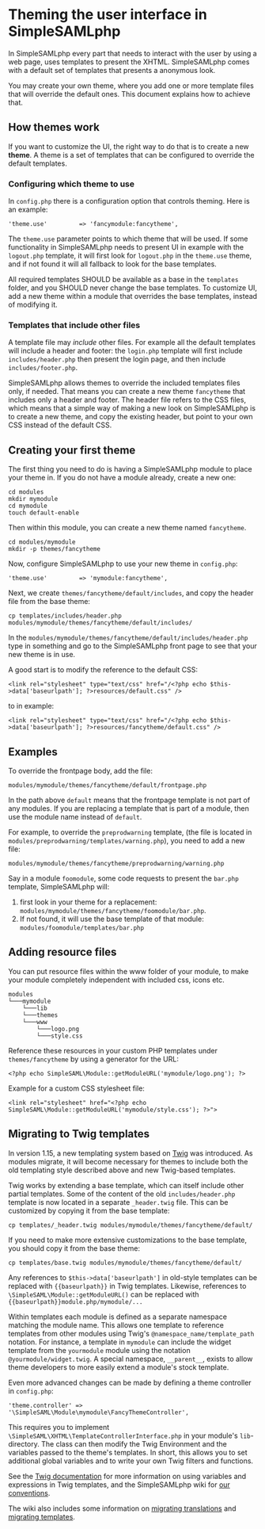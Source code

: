 Theming the user interface in SimpleSAMLphp
===========================================

<!--
	This file is written in Markdown syntax.
	For more information about how to use the Markdown syntax, read here:
	http://daringfireball.net/projects/markdown/syntax
-->


<!-- {{TOC}} -->

In SimpleSAMLphp every part that needs to interact with the user by using a web page, uses templates to present the XHTML. SimpleSAMLphp comes with a default set of templates that presents a anonymous look.

You may create your own theme, where you add one or more template files that will override the default ones. This document explains how to achieve that.


How themes work
--------------------

If you want to customize the UI, the right way to do that is to create a new **theme**. A theme is a set of templates that can be configured to override the default templates.

### Configuring which theme to use

In `config.php` there is a configuration option that controls theming. Here is an example:

	'theme.use' 		=> 'fancymodule:fancytheme',

The `theme.use` parameter points to which theme that will be used. If some functionality in SimpleSAMLphp needs to present UI in example with the `logout.php` template, it will first look for `logout.php` in the `theme.use` theme, and if not found it will all fallback to look for the base templates.

All required templates SHOULD be available as a base in the `templates` folder, and you SHOULD never change the base templates. To customize UI, add a new theme within a module that overrides the base templates, instead of modifying it.

### Templates that include other files

A template file may *include* other files. For example all the default templates will include a header and footer: the `login.php` template will first include `includes/header.php` then present the login page, and then include `includes/footer.php`.

SimpleSAMLphp allows themes to override the included templates files only, if needed. That means you can create a new theme `fancytheme` that includes only a header and footer. The header file refers to the CSS files, which means that a simple way of making a new look on SimpleSAMLphp is to create a new theme, and copy the existing header, but point to your own CSS instead of the default CSS.


Creating your first theme
-------------------------

The first thing you need to do is having a SimpleSAMLphp module to place your theme in. If you do not have a module already, create a new one:

	cd modules
	mkdir mymodule
	cd mymodule
	touch default-enable

Then within this module, you can create a new theme named `fancytheme`.

	cd modules/mymodule
	mkdir -p themes/fancytheme

Now, configure SimpleSAMLphp to use your new theme in `config.php`:

	'theme.use' 		=> 'mymodule:fancytheme',

Next, we create `themes/fancytheme/default/includes`, and copy the header file from the base theme:

	cp templates/includes/header.php modules/mymodule/themes/fancytheme/default/includes/

In the `modules/mymodule/themes/fancytheme/default/includes/header.php` type in something and go to the SimpleSAMLphp front page to see that your new theme is in use.

A good start is to modify the reference to the default CSS:

	<link rel="stylesheet" type="text/css" href="/<?php echo $this->data['baseurlpath']; ?>resources/default.css" />

to in example:

	<link rel="stylesheet" type="text/css" href="/<?php echo $this->data['baseurlpath']; ?>resources/fancytheme/default.css" />


Examples
---------------------

To override the frontpage body, add the file:

	modules/mymodule/themes/fancytheme/default/frontpage.php

In the path above `default` means that the frontpage template is not part of any modules. If you are replacing a template that is part of a module, then use the module name instead of `default`.

For example, to override the `preprodwarning` template, (the file is located in `modules/preprodwarning/templates/warning.php`), you need to add a new file:

	modules/mymodule/themes/fancytheme/preprodwarning/warning.php


Say in a module `foomodule`, some code requests to present the `bar.php` template, SimpleSAMLphp will:

 1. first look in your theme for a replacement: `modules/mymodule/themes/fancytheme/foomodule/bar.php`.
 2. If not found, it will use the base template of that module: `modules/foomodule/templates/bar.php`


Adding resource files
---------------------

You can put resource files within the www folder of your module, to make your module completely independent with included css, icons etc.

```
modules
└───mymodule
    └───lib
    └───themes
    └───www
        └───logo.png
        └───style.css
```

Reference these resources in your custom PHP templates under `themes/fancytheme` by using a generator for the URL:
```
<?php echo SimpleSAML\Module::getModuleURL('mymodule/logo.png'); ?>
```

Example for a custom CSS stylesheet file:
```
<link rel="stylesheet" href="<?php echo SimpleSAML\Module::getModuleURL('mymodule/style.css'); ?>">
```

Migrating to Twig templates
---------------------------

In version 1.15, a new templating system based on [Twig](https://twig.symfony.com/) was introduced. As modules migrate, it will become necessary for themes to include both the old templating style described above and new Twig-based templates.

Twig works by extending a base template, which can itself include other partial templates. Some of the content of the old `includes/header.php` template is now located in a separate `_header.twig` file. This can be customized by copying it from the base template:

	cp templates/_header.twig modules/mymodule/themes/fancytheme/default/

If you need to make more extensive customizations to the base template, you should copy it from the base theme:

	cp templates/base.twig modules/mymodule/themes/fancytheme/default/

Any references to `$this->data['baseurlpath']` in old-style templates can be replaced with `{{baseurlpath}}` in Twig templates. Likewise, references to `\SimpleSAML\Module::getModuleURL()` can be replaced with `{{baseurlpath}}module.php/mymodule/...`

Within templates each module is defined as a separate namespace matching the module name. This allows one template to reference templates from other modules using Twig's `@namespace_name/template_path` notation. For instance, a template in `mymodule` can include the widget template from the `yourmodule` module using the notation `@yourmodule/widget.twig`. A special namespace, `__parent__`, exists to allow theme developers to more easily extend a module's stock template.

Even more advanced changes can be made by defining a theme controller in `config.php`:

    'theme.controller' => '\SimpleSAML\Module\mymodule\FancyThemeController',

This requires you to implement `\SimpleSAML\XHTML\TemplateControllerInterface.php` in your module's `lib`-directory.
The class can then modify the Twig Environment and the variables passed to the theme's templates. In short, this allows you to set additional global variables and to write your own Twig filters and functions.

See the [Twig documentation](https://twig.symfony.com/doc/1.x/templates.html) for more information on using variables and expressions in Twig templates, and the SimpleSAMLphp wiki for [our conventions](https://github.com/simplesamlphp/simplesamlphp/wiki/Twig-conventions).

The wiki also includes some information on [migrating translations](https://github.com/simplesamlphp/simplesamlphp/wiki/Migrating-translation-in-Twig) and [migrating templates](https://github.com/simplesamlphp/simplesamlphp/wiki/Twig:-Migrating-templates).
